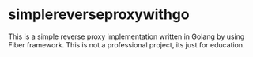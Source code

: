 # simplereverseproxywithgo
This is a simple reverse proxy implementation written in Golang by using Fiber framework. This is not a professional project, its just for education.
